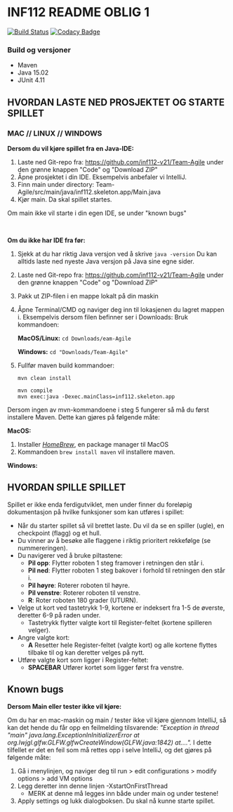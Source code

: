# INF112 README OBLIG 1

[![Build Status](https://travis-ci.com/inf112-v21/Team-Agile.svg?branch=master)](https://travis-ci.com/inf112-v21/Team-Agile)
[![Codacy Badge](https://app.codacy.com/project/badge/Grade/718749febaf34563a55ed57f8cb05f60)](https://www.codacy.com/gh/inf112-v21/Team-Agile/dashboard?utm_source=github.com&amp;utm_medium=referral&amp;utm_content=inf112-v21/Team-Agile&amp;utm_campaign=Badge_Grade)

### Build og versjoner
* Maven
* Java 15.02
* JUnit 4.11
  
## HVORDAN LASTE NED PROSJEKTET OG STARTE SPILLET

### MAC // LINUX // WINDOWS

**Dersom du vil kjøre spillet fra en Java-IDE:**
1. Laste ned Git-repo fra: https://github.com/inf112-v21/Team-Agile under den grønne knappen "Code" og "Download ZIP"
2. Åpne prosjektet i din IDE. Eksempelvis anbefaler vi IntelliJ. 
3. Finn main under directory: Team-Agile/src/main/java/inf112.skeleton.app/Main.java
4. Kjør main. Da skal spillet startes.

Om main ikke vil starte i din egen IDE, se under "known bugs"


<br/>

**Om du ikke har IDE fra før:**
1. Sjekk at du har riktig Java versjon ved å skrive
        ``java -version``
   Du kan alltids laste ned nyeste Java versjon på Java sine egne sider.
   
2. Laste ned Git-repo fra: https://github.com/inf112-v21/Team-Agile under den grønne knappen "Code" og "Download ZIP"
   

3. Pakk ut ZIP-filen i en mappe lokalt på din maskin

   
4. Åpne Terminal/CMD og naviger deg inn til lokasjenen du lagret mappen i. Eksempelvis dersom filen befinner ser i Downloads: 
    Bruk kommandoen:
      
    **MacOS/Linux:** ``cd Downloads/eam-Agile``

    **Windows:** ``cd "Downloads/Team-Agile"``

   
5. Fullfør maven build kommandoer:

    ``mvn clean install``
   <br/>

    ``mvn compile``
   <br/>
   ``mvn exec:java -Dexec.mainClass=inf112.skeleton.app``
   <br/>

Dersom ingen av mvn-kommandoene i steg 5 fungerer så må du først installere Maven. Dette kan gjøres på følgende måte: 

**MacOS:** 
1. Installer _[HomeBrew](https://docs.brew.sh/Installation)_, en package manager til MacOS
2. Kommandoen ``brew install maven`` vil installere maven. 

**Windows:**


## HVORDAN SPILLE SPILLET
Spillet er ikke enda ferdigutviklet, men under finner du foreløpig dokumentasjon på hvilke funksjoner som kan utføres i spillet:

* Når du starter spillet så vil brettet laste. Du vil da se en spiller (ugle), en checkpoint (flagg) og et hull.
* Du vinner av å besøke alle flaggene i riktig prioritert rekkefølge (se nummereringen).
* Du navigerer ved å bruke piltastene: 
    * **Pil opp**: Flytter roboten 1 steg framover i retningen den står i.
    * **Pil ned**: Flytter roboten 1 steg bakover i forhold til retningen den står i.
    * **Pil høyre**: Roterer roboten til høyre.
    * **Pil venstre**: Roterer roboten til venstre.
    * **R**: Roter roboten 180 grader (UTURN).
* Velge ut kort ved tastetrykk 1-9, kortene er indeksert fra 1-5 de øverste, deretter 6-9 på raden under.
    * Tastetrykk flytter valgte kort til Register-feltet (kortene spilleren velger).
* Angre valgte kort: 
    * **A** Resetter hele Register-feltet (valgte kort) og alle kortene flyttes tilbake til og kan deretter velges på nytt.
* Utføre valgte kort som ligger i Register-feltet: 
    * **SPACEBAR** Utfører kortet som ligger først fra venstre.

## Known bugs
**Dersom Main eller tester ikke vil kjøre:**

Om du har en mac-maskin og main / tester ikke vil kjøre gjennom IntelliJ, så kan det hende du får opp en feilmelding tilsvarende: _"Exception in thread "main" java.lang.ExceptionInInitializerError
at org.lwjgl.glfw.GLFW.glfwCreateWindow(GLFW.java:1842)
at...."._ I dette tilfellet er det en feil som må rettes opp i selve IntelliJ, og det gjøres på følgende måte:
1. Gå i menylinjen, og naviger deg til run > edit configurations > modify options > add VM options
2. Legg deretter  inn denne linjen -XstartOnFirstThread
   * MERK at denne må legges inn både under main og under testene! 
3. Apply settings og lukk dialogboksen. Du skal nå kunne starte spillet. 



